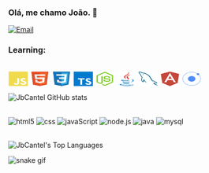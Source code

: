 ### Olá, me chamo João. 👋

[![Email](https://img.shields.io/badge/Gmail-D14836?style=for-the-badge&logo=gmail&logoColor=white)](mailto:joaobcantel10@gmail.com)


<h3>Learning:</h3>
<div style="display: inline_block; margin_bottom: 20px; background_color: purpple;"><br>
  <img align="center" alt="Jhon-Js" height="30" width="40" src="https://raw.githubusercontent.com/devicons/devicon/master/icons/javascript/javascript-plain.svg">
<img align="center" alt="Jhon-HTML" height="30" width="40" src="https://raw.githubusercontent.com/devicons/devicon/master/icons/html5/html5-original.svg">
  <img align="center" alt="Jhon-CSS" height="30" width="40" src="https://raw.githubusercontent.com/devicons/devicon/master/icons/css3/css3-original.svg">
  <img align="center" alt="Jhon-TypeScript" height="30" width="40" src="https://raw.githubusercontent.com/devicons/devicon/master/icons/typescript/typescript-plain.svg">
  <img align="center" alt="Jhon-nodejs" height="30" width="40" src="https://raw.githubusercontent.com/devicons/devicon/master/icons/nodejs/nodejs-original.svg">
  <img align="center" alt="Jhon-Java" height="30" width="40" src="https://raw.githubusercontent.com/devicons/devicon/master/icons/java/java-original.svg">
  <img align="center" alt="Jhon-MySql" height="30" width="40" src="https://raw.githubusercontent.com/devicons/devicon/master/icons/mysql/mysql-original.svg">
  <img align="center" alt="Jhon-MySql" height="30" width="40" src="https://raw.githubusercontent.com/devicons/devicon/master/icons/angularjs/angularjs-plain.svg">
  <img align="center" alt="Jhon-MySql" height="30" width="40" src="https://raw.githubusercontent.com/devicons/devicon/master/icons/ionic/ionic-original.svg">
  
</div>



![JbCantel  GitHub stats](https://github-readme-stats.vercel.app/api?username=JbCantel&show_icons=true&theme=great-gatsby)

<div style="display: inline_block"><br/>
  <img align="center" alt="html5" src="https://img.shields.io/badge/HTML5-E34F26?style=for-the-badge&logo=html5&logoColor=black">
  <img align="center" alt="css" src="https://img.shields.io/badge/CSS3-1572B6?style=for-the-badge&logo=css3&logoColor=black">
  <img align="center" alt="javaScript" src="https://img.shields.io/badge/JavaScript-F7DF1E?style=for-the-badge&logo=javascript&logoColor=black">
  <img align="center" alt="node.js" src="https://img.shields.io/badge/Node.js-43853D?style=for-the-badge&logo=node.js&logoColor=black">
  <img align="center" alt="java" src="https://img.shields.io/badge/Java-ED8B00?style=for-the-badge&logo=openjdk&logoColor=black">
   <img align="center" alt="mysql" src="https://img.shields.io/badge/MySQL-005C84?style=for-the-badge&logo=mysql&logoColor=black">

</div><br/>

![JbCantel's Top Languages](https://github-readme-stats.vercel.app/api/top-langs/?username=JbCantel&theme=great-gatsby&show_icons=true&hide_border=true&layout=compact)

 ![snake gif](https://github.com/victordamico/victordamico/blob/output/github-contribution-grid-snake.svg)
